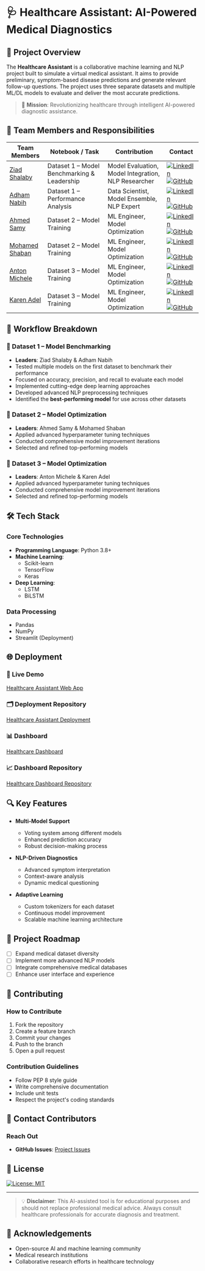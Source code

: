 # 🩺 Healthcare Assistant: AI-Powered Medical Diagnostics

## 📖 Project Overview
The **Healthcare Assistant** is a collaborative machine learning and NLP project built to simulate a virtual medical assistant. It aims to provide preliminary, symptom-based disease predictions and generate relevant follow-up questions. The project uses three separate datasets and multiple ML/DL models to evaluate and deliver the most accurate predictions.

> 🔬 **Mission**: Revolutionizing healthcare through intelligent AI-powered diagnostic assistance.

## 👥 Team Members and Responsibilities

| Team Members | Notebook / Task | Contribution | Contact |
|--------------|-----------------|--------------|---------|
| [Ziad Shalaby](https://github.com/Ziad-Shalaby) | Dataset 1 – Model Benchmarking & Leadership | Model Evaluation, Model Integration, NLP Researcher | [![LinkedIn](https://img.shields.io/badge/LinkedIn-blue?logo=linkedin)](https://www.linkedin.com/in/ziad-shalaby1/) [![GitHub](https://img.shields.io/badge/GitHub-black?logo=github)](https://github.com/Ziad-Shalaby) |
| [Adham Nabih](https://github.com/ADHAM2nabih) | Dataset 1 – Performance Analysis | Data Scientist,  Model Ensemble, NLP Expert | [![LinkedIn](https://img.shields.io/badge/LinkedIn-blue?logo=linkedin)](https://www.linkedin.com/in/adham-nabih/) [![GitHub](https://img.shields.io/badge/GitHub-black?logo=github)](https://github.com/ADHAM2nabih) |
| [Ahmed Samy](https://github.com/Ahmed-Samy-Elsaiid) | Dataset 2 – Model Training | ML Engineer, Model Optimization | [![LinkedIn](https://img.shields.io/badge/LinkedIn-blue?logo=linkedin)](https://www.linkedin.com/in/ahmedsamyelsaiid/) [![GitHub](https://img.shields.io/badge/GitHub-black?logo=github)](https://github.com/Ahmed-Samy-Elsaiid) |
| [Mohamed Shaban](https://github.com/MoMassEg) | Dataset 2 –  Model Training | ML Engineer, Model Optimization | [![LinkedIn](https://img.shields.io/badge/LinkedIn-blue?logo=linkedin)](https://www.linkedin.com/in/mohamed-shaban-eg/) [![GitHub](https://img.shields.io/badge/GitHub-black?logo=github)](https://github.com/MoMassEg) |
| [Anton Michele](https://github.com/Tony64tony64) | Dataset 3 – Model Training  | ML Engineer, Model Optimization | [![LinkedIn](https://img.shields.io/badge/LinkedIn-blue?logo=linkedin)](https://www.linkedin.com/in/antonmicheal/) [![GitHub](https://img.shields.io/badge/GitHub-black?logo=github)](https://github.com/Tony64tony64) |
| [Karen Adel](https://github.com/Karen-Adel) | Dataset 3 –  Model Training  | ML Engineer, Model Optimization | [![LinkedIn](https://img.shields.io/badge/LinkedIn-blue?logo=linkedin)](https://www.linkedin.com/in/karen-adel123/) [![GitHub](https://img.shields.io/badge/GitHub-black?logo=github)](https://github.com/Karen-Adel) |

## 🔄 Workflow Breakdown

### 🔹 Dataset 1 – Model Benchmarking
- **Leaders**: Ziad Shalaby & Adham Nabih
- Tested multiple models on the first dataset to benchmark their performance
- Focused on accuracy, precision, and recall to evaluate each model
- Implemented cutting-edge deep learning approaches
- Developed advanced NLP preprocessing techniques
- Identified the **best-performing model** for use across other datasets

### 🔹 Dataset 2 – Model Optimization
- **Leaders**: Ahmed Samy & Mohamed Shaban
- Applied advanced hyperparameter tuning techniques
- Conducted comprehensive model improvement iterations
- Selected and refined top-performing models

### 🔹 Dataset 3 – Model Optimization
- **Leaders**: Anton Michele & Karen Adel
- Applied advanced hyperparameter tuning techniques
- Conducted comprehensive model improvement iterations
- Selected and refined top-performing models

## 🛠️ Tech Stack

### Core Technologies
- **Programming Language**: Python 3.8+
- **Machine Learning**: 
  - Scikit-learn
  - TensorFlow
  - Keras
- **Deep Learning**: 
  - LSTM
  - BiLSTM

### Data Processing
- Pandas
- NumPy
- Streamlit (Deployment)

## 🌐 Deployment

### 🧪 Live Demo
[Healthcare Assistant Web App](https://healthcareassistantdeployment.streamlit.app/)

### 🗂 Deployment Repository
[Healthcare Assistant Deployment](https://github.com/Ziad-Shalaby/Healthcare_Assistant_Deployment)

### 📊 Dashboard
[Healthcare Dashboard](https://healthcaredashboard1.streamlit.app/)

### 📈 Dashboard Repository
[Healthcare Dashboard Repository](https://github.com/Ziad-Shalaby/Healthcare_Dashboard)

## 🔍 Key Features

- **Multi-Model Support**
  - Voting system among different models
  - Enhanced prediction accuracy
  - Robust decision-making process

- **NLP-Driven Diagnostics**
  - Advanced symptom interpretation
  - Context-aware analysis
  - Dynamic medical questioning

- **Adaptive Learning**
  - Custom tokenizers for each dataset
  - Continuous model improvement
  - Scalable machine learning architecture

## 🚀 Project Roadmap

- [ ] Expand medical dataset diversity
- [ ] Implement more advanced NLP models
- [ ] Integrate comprehensive medical databases
- [ ] Enhance user interface and experience

## 🤝 Contributing

### How to Contribute
1. Fork the repository
2. Create a feature branch
3. Commit your changes
4. Push to the branch
5. Open a pull request

### Contribution Guidelines
- Follow PEP 8 style guide
- Write comprehensive documentation
- Include unit tests
- Respect the project's coding standards

## 📣 Contact Contributors

### Reach Out
- **GitHub Issues**: [Project Issues](https://github.com/Ziad-Shalaby/Healthcare_Assistant_Deployment/issues)

## 📜 License
[![License: MIT](https://img.shields.io/badge/License-MIT-yellow.svg)](https://opensource.org/licenses/MIT)

---

> 💡 **Disclaimer**: This AI-assisted tool is for educational purposes and should not replace professional medical advice. Always consult healthcare professionals for accurate diagnosis and treatment.

## 🙏 Acknowledgements
- Open-source AI and machine learning community
- Medical research institutions
- Collaborative research efforts in healthcare technology
